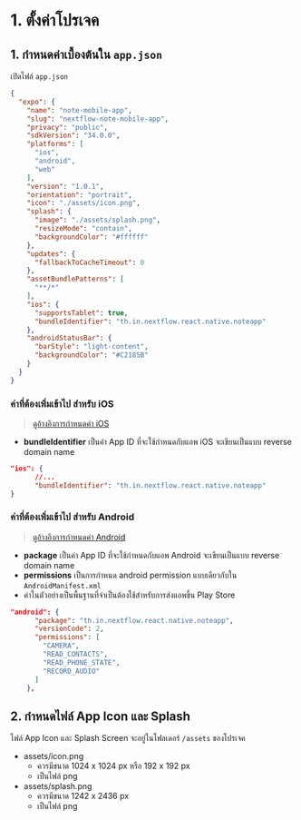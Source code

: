 
# 1. ตั้งค่าโปรเจค

## 1. กำหนดค่าเบื้องต้นใน `app.json`

เปิดไฟล์ `app.json` 

```json
{
  "expo": {
    "name": "note-mobile-app",
    "slug": "nextflow-note-mobile-app",
    "privacy": "public",
    "sdkVersion": "34.0.0",
    "platforms": [
      "ios",
      "android",
      "web"
    ],
    "version": "1.0.1",
    "orientation": "portrait",
    "icon": "./assets/icon.png",
    "splash": {
      "image": "./assets/splash.png",
      "resizeMode": "contain",
      "backgroundColor": "#ffffff"
    },
    "updates": {
      "fallbackToCacheTimeout": 0
    },
    "assetBundlePatterns": [
      "**/*"
    ],
    "ios": {
      "supportsTablet": true,
      "bundleIdentifier": "th.in.nextflow.react.native.noteapp"
    },
    "androidStatusBar": {
      "barStyle": "light-content",
      "backgroundColor": "#C2185B"
    }
  }
}
```

### ค่าที่ต้องเพิ่มเข้าไป สำหรับ iOS 

> [ดูอ้างอิงการกำหนดค่า iOS](https://docs.expo.io/versions/latest/workflow/configuration/#ios)

- **bundleIdentifier** เป็นค่า App ID ที่จะใช้กำหนดกับแอพ iOS จะเขียนเป็นแบบ reverse domain name

```json
"ios": {
      //...
      "bundleIdentifier": "th.in.nextflow.react.native.noteapp"
}
```


### ค่าที่ต้องเพิ่มเข้าไป สำหรับ Android  

> [ดูอ้างอิงการกำหนดค่า Android](https://docs.expo.io/versions/latest/workflow/configuration/#android)

- **package** เป็นค่า App ID ที่จะใช้กำหนดกับแอพ Android จะเขียนเป็นแบบ reverse domain name
- **permissions** เป็นการกำหนด android permission แบบเดียวกับใน `AndroidManifest.xml` 
- ค่าในตัวอย่างเป็นพื้นฐานที่จำเป็นต้องใช้สำหรับการส่งแอพขึ้น Play Store 

```json
"android": {
      "package": "th.in.nextflow.react.native.noteapp",
      "versionCode": 2,
      "permissions": [
        "CAMERA",
        "READ_CONTACTS",
        "READ_PHONE_STATE",
        "RECORD_AUDIO"
      ]
    },
```


## 2. กำหนดไฟล์ App Icon และ Splash 

ไฟล์ App Icon และ Splash Screen จะอยู่ในโฟลเดอร์​ `/assets` ของโปรเจค

- assets/icon.png 
    - ควรมีขนาด 1024 x 1024 px หรือ 192 x 192 px
    - เป็นไฟล์ png
- assets/splash.png 
    - ควรมีขนาด 1242 x 2436 px 
    - เป็นไฟล์ png 